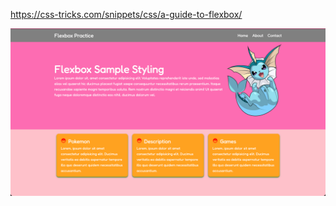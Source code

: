 https://css-tricks.com/snippets/css/a-guide-to-flexbox/

![""](https://github.com/ShannaJSmith/flexbox-practice/blob/master/flexbox/public/page.png?raw=true)
